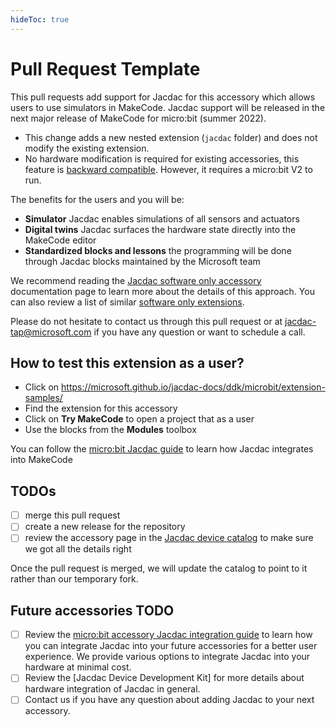 ```yaml
---
hideToc: true
---
```


# Pull Request Template

This pull requests add support for Jacdac for this accessory
which allows users to use simulators in MakeCode. Jacdac support will be released in the next major release of MakeCode for micro:bit (summer 2022).

-   This change adds a new nested extension (`jacdac` folder)
and does not modify the existing extension.
-   No hardware modification is required for existing accessories, this feature
is [backward compatible](https://microsoft.github.io/jacdac-docs/ddk/microbit/software-only-accessory/). However, it requires a micro:bit V2 to run.

The benefits for the users and you will be:

-   **Simulator** Jacdac enables simulations of all sensors and actuators
-   **Digital twins** Jacdac surfaces the hardware state directly into the MakeCode editor
-   **Standardized blocks and lessons** the programming will be done through
Jacdac blocks maintained by the Microsoft team

We recommend reading the [Jacdac software only accessory](https://microsoft.github.io/jacdac-docs/ddk/microbit/software-only-accessory/) documentation page to learn more 
about the details of this approach. You can also review a list of similar [software only extensions](https://microsoft.github.io/jacdac-docs/ddk/microbit/extension-samples/).

Please do not hesitate to contact us through this pull request or at jacdac-tap@microsoft.com 
if you have any question or want to schedule a call.

## How to test this extension as a user?

- Click on https://microsoft.github.io/jacdac-docs/ddk/microbit/extension-samples/
- Find the extension for this accessory
- Click on **Try MakeCode** to open a project that as a user
- Use the blocks from the **Modules** toolbox

You can follow the [micro:bit Jacdac guide](https://microsoft.github.io/jacdac-docs/clients/makecode/) to learn how Jacdac integrates into MakeCode

## TODOs

- [ ] merge this pull request
- [ ] create a new release for the repository
- [ ] review the accessory page in the [Jacdac device catalog](https://microsoft.github.io/jacdac-docs/devices/) to make sure we got all the details right

Once the pull request is merged, we will update the catalog to point to it rather than our temporary fork.

## Future accessories TODO

- [ ] Review the [micro:bit accessory Jacdac integration guide](https://microsoft.github.io/jacdac-docs/ddk/microbit/) to learn how you can integrate Jacdac into your future accessories
for a better user experience. We provide various options to integrate Jacdac into your hardware at minimal cost.
- [ ] Review the [Jacdac Device Development Kit] for more details about hardware integration
of Jacdac in general.
- [ ] Contact us if you have any question about adding Jacdac to your next accessory.